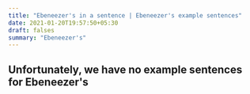 ```yaml
---
title: "Ebeneezer's in a sentence | Ebeneezer's example sentences"
date: 2021-01-20T19:57:50+05:30
draft: falses
summary: "Ebeneezer's"
---
```

## Unfortunately, we have no example sentences for Ebeneezer's                 
